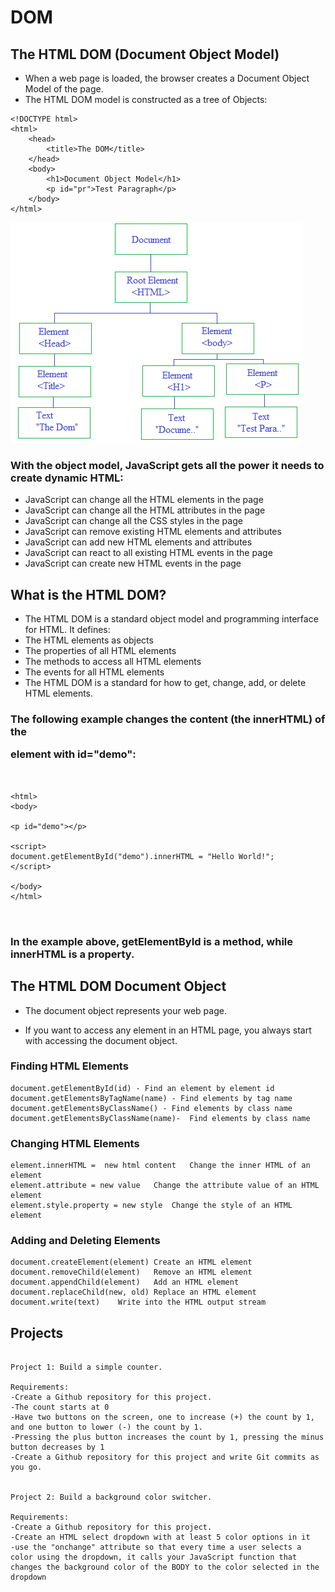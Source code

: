 # DOM

## The HTML DOM (Document Object Model)

- When a web page is loaded, the browser creates a Document Object Model of the page.
- The HTML DOM model is constructed as a tree of Objects:

```
<!DOCTYPE html>
<html>
	<head>
		<title>The DOM</title>
	</head>
	<body>
		<h1>Document Object Model</h1>
		<p id="pr">Test Paragraph</p>
	</body>
</html>
```

![Tree Structure](./images/dom.png)

### With the object model, JavaScript gets all the power it needs to create dynamic HTML:

- JavaScript can change all the HTML elements in the page
- JavaScript can change all the HTML attributes in the page
- JavaScript can change all the CSS styles in the page
- JavaScript can remove existing HTML elements and attributes
- JavaScript can add new HTML elements and attributes
- JavaScript can react to all existing HTML events in the page
- JavaScript can create new HTML events in the page

## What is the HTML DOM?

- The HTML DOM is a standard object model and programming interface for HTML. It defines:
- The HTML elements as objects
- The properties of all HTML elements
- The methods to access all HTML elements
- The events for all HTML elements
- The HTML DOM is a standard for how to get, change, add, or delete HTML elements.

### The following example changes the content (the innerHTML) of the <p> element with id="demo":

```


<html>
<body>

<p id="demo"></p>

<script>
document.getElementById("demo").innerHTML = "Hello World!";
</script>

</body>
</html>



```

### In the example above, getElementById is a method, while innerHTML is a property.

## The HTML DOM Document Object

- The document object represents your web page.

- If you want to access any element in an HTML page, you always start with accessing the document object.

### Finding HTML Elements

```
document.getElementById(id)	- Find an element by element id
document.getElementsByTagName(name)	- Find elements by tag name
document.getElementsByClassName() - Find elements by class name
document.getElementsByClassName(name)- 	Find elements by class name
```

### Changing HTML Elements

```
element.innerHTML =  new html content	Change the inner HTML of an element
element.attribute = new value	Change the attribute value of an HTML element
element.style.property = new style	Change the style of an HTML element

```

### Adding and Deleting Elements

```
document.createElement(element)	Create an HTML element
document.removeChild(element)	Remove an HTML element
document.appendChild(element)	Add an HTML element
document.replaceChild(new, old)	Replace an HTML element
document.write(text)	Write into the HTML output stream

```

## Projects

```

Project 1: Build a simple counter.

Requirements:
-Create a Github repository for this project.
-The count starts at 0
-Have two buttons on the screen, one to increase (+) the count by 1, and one button to lower (-) the count by 1.
-Pressing the plus button increases the count by 1, pressing the minus button decreases by 1
-Create a Github repository for this project and write Git commits as you go.


Project 2: Build a background color switcher.

Requirements:
-Create a Github repository for this project.
-Create an HTML select dropdown with at least 5 color options in it
-use the "onchange" attribute so that every time a user selects a color using the dropdown, it calls your JavaScript function that changes the background color of the BODY to the color selected in the dropdown

```
